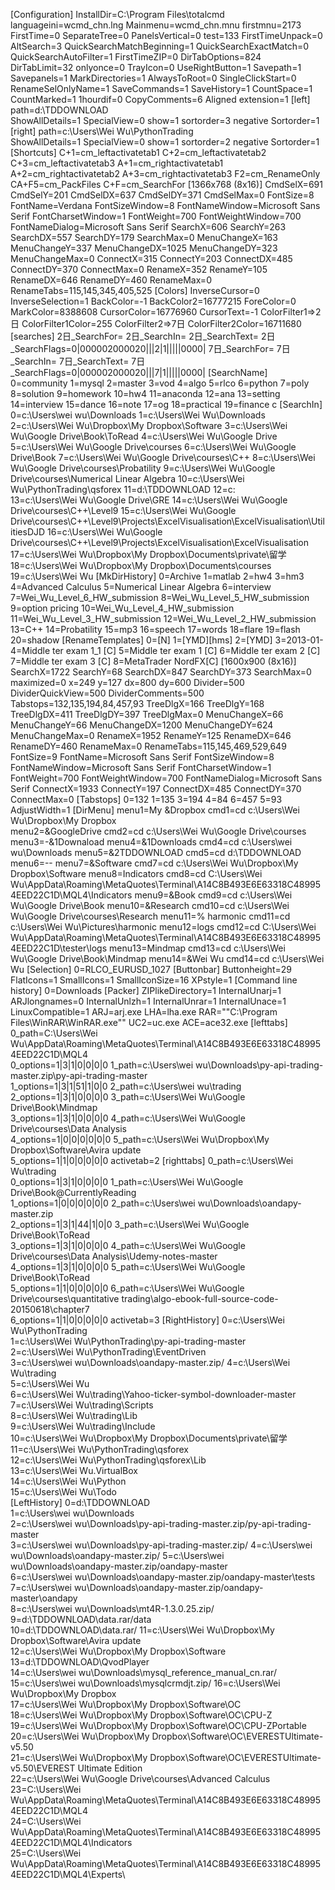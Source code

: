 [Configuration]
InstallDir=C:\Program Files\totalcmd
languageini=wcmd_chn.lng
Mainmenu=wcmd_chn.mnu
firstmnu=2173
FirstTime=0
SeparateTree=0
PanelsVertical=0
test=133
FirstTimeUnpack=0
AltSearch=3
QuickSearchMatchBeginning=1
QuickSearchExactMatch=0
QuickSearchAutoFilter=1
FirstTimeZIP=0
DirTabOptions=824
DirTabLimit=32
onlyonce=0
TrayIcon=0
UseRightButton=1
Savepath=1
Savepanels=1
MarkDirectories=1
AlwaysToRoot=0
SingleClickStart=0
RenameSelOnlyName=1
SaveCommands=1
SaveHistory=1
CountSpace=1
CountMarked=1
1hourdif=0
CopyComments=6
Aligned extension=1
[left]
path=d:\TDDOWNLOAD\
ShowAllDetails=1
SpecialView=0
show=1
sortorder=3
negative Sortorder=1
[right]
path=c:\Users\Wei Wu\PythonTrading\
ShowAllDetails=1
SpecialView=0
show=1
sortorder=2
negative Sortorder=1
[Shortcuts]
C+1=cm_leftactivatetab1
C+2=cm_leftactivatetab2
C+3=cm_leftactivatetab3
A+1=cm_rightactivatetab1
A+2=cm_rightactivatetab2
A+3=cm_rightactivatetab3
F2=cm_RenameOnly
CA+F5=cm_PackFiles
C+F=cm_SearchFor
[1366x768 (8x16)]
CmdSelX=691
CmdSelY=201
CmdSelDX=637
CmdSelDY=371
CmdSelMax=0
FontSize=8
FontName=Verdana
FontSizeWindow=8
FontNameWindow=Microsoft Sans Serif
FontCharsetWindow=1
FontWeight=700
FontWeightWindow=700
FontNameDialog=Microsoft Sans Serif
SearchX=606
SearchY=263
SearchDX=557
SearchDY=179
SearchMax=0
MenuChangeX=163
MenuChangeY=337
MenuChangeDX=1025
MenuChangeDY=323
MenuChangeMax=0
ConnectX=315
ConnectY=203
ConnectDX=485
ConnectDY=370
ConnectMax=0
RenameX=352
RenameY=105
RenameDX=646
RenameDY=460
RenameMax=0
RenameTabs=115,145,345,405,525
[Colors]
InverseCursor=0
InverseSelection=1
BackColor=-1
BackColor2=16777215
ForeColor=0
MarkColor=8388608
CursorColor=16776960
CursorText=-1
ColorFilter1=>2日
ColorFilter1Color=255
ColorFilter2=>7日
ColorFilter2Color=16711680
[searches]
2日_SearchFor=
2日_SearchIn=
2日_SearchText=
2日_SearchFlags=0|000002000020|||2|1|||||0000|
7日_SearchFor=
7日_SearchIn=
7日_SearchText=
7日_SearchFlags=0|000002000020|||7|1|||||0000|
[SearchName]
0=community
1=mysql
2=master
3=vod
4=algo
5=rlco
6=python
7=poly
8=solution
9=homework
10=hw4
11=anaconda
12=ana
13=setting
14=interview
15=dance
16=note
17=og
18=practical
19=finance c
[SearchIn]
0=c:\Users\wei wu\Downloads
1=c:\Users\Wei Wu\Downloads
2=c:\Users\Wei Wu\Dropbox\My Dropbox\Software
3=c:\Users\Wei Wu\Google Drive\Book\ToRead
4=c:\Users\Wei Wu\Google Drive
5=c:\Users\Wei Wu\Google Drive\courses
6=c:\Users\Wei Wu\Google Drive\Book
7=c:\Users\Wei Wu\Google Drive\courses\C++
8=c:\Users\Wei Wu\Google Drive\courses\Probatility
9=c:\Users\Wei Wu\Google Drive\courses\Numerical Linear Algebra
10=c:\Users\Wei Wu\PythonTrading\qsforex
11=d:\TDDOWNLOAD
12=c:\
13=c:\Users\Wei Wu\Google Drive\GRE
14=c:\Users\Wei Wu\Google Drive\courses\C++\Level9
15=c:\Users\Wei Wu\Google Drive\courses\C++\Level9\Projects\ExcelVisualisation\ExcelVisualisation\UtilitiesDJD
16=c:\Users\Wei Wu\Google Drive\courses\C++\Level9\Projects\ExcelVisualisation\ExcelVisualisation
17=c:\Users\Wei Wu\Dropbox\My Dropbox\Documents\private\留学
18=c:\Users\Wei Wu\Dropbox\My Dropbox\Documents\courses
19=c:\Users\Wei Wu
[MkDirHistory]
0=Archive
1=matlab
2=hw4
3=hm3
4=Advanced Calculus
5=Numerical Linear Algebra
6=interview
7=Wei_Wu_Level_6_HW_submission
8=Wei_Wu_Level_5_HW_submission
9=option pricing
10=Wei_Wu_Level_4_HW_submission
11=Wei_Wu_Level_3_HW_submission
12=Wei_Wu_Level_2_HW_submission
13=C++
14=Probatility
15=mp3
16=speech
17=words
18=flare
19=flash
20=shadow
[RenameTemplates]
0=[N]
1=[YMD][hms]
2=[YMD]
3=2013-01-
4=Middle ter exam 1_1 [C]
5=Middle ter exam 1 [C]
6=Middle ter exam 2 [C]
7=Middle ter exam 3 [C]
8=MetaTrader NordFX[C]
[1600x900 (8x16)]
SearchX=1722
SearchY=68
SearchDX=847
SearchDY=373
SearchMax=0
maximized=0
x=249
y=127
dx=800
dy=600
Divider=500
DividerQuickView=500
DividerComments=500
Tabstops=132,135,194,84,457,93
TreeDlgX=166
TreeDlgY=168
TreeDlgDX=411
TreeDlgDY=397
TreeDlgMax=0
MenuChangeX=66
MenuChangeY=66
MenuChangeDX=1200
MenuChangeDY=624
MenuChangeMax=0
RenameX=1952
RenameY=125
RenameDX=646
RenameDY=460
RenameMax=0
RenameTabs=115,145,469,529,649
FontSize=9
FontName=Microsoft Sans Serif
FontSizeWindow=8
FontNameWindow=Microsoft Sans Serif
FontCharsetWindow=1
FontWeight=700
FontWeightWindow=700
FontNameDialog=Microsoft Sans Serif
ConnectX=1933
ConnectY=197
ConnectDX=485
ConnectDY=370
ConnectMax=0
[Tabstops]
0=132
1=135
3=194
4=84
6=457
5=93
AdjustWidth=1
[DirMenu]
menu1=My &Dropbox
cmd1=cd c:\Users\Wei Wu\Dropbox\My Dropbox\
menu2=&GoogleDrive
cmd2=cd c:\Users\Wei Wu\Google Drive\courses\
menu3=-&1Downaload
menu4=&1Downloads
cmd4=cd c:\Users\wei wu\Downloads
menu5=&2TDDOWNLOAD
cmd5=cd d:\TDDOWNLOAD
menu6=--
menu7=&Software
cmd7=cd c:\Users\Wei Wu\Dropbox\My Dropbox\Software
menu8=Indicators
cmd8=cd C:\Users\Wei Wu\AppData\Roaming\MetaQuotes\Terminal\A14C8B493E6E63318C489954EED22C1D\MQL4\Indicators
menu9=&Book
cmd9=cd c:\Users\Wei Wu\Google Drive\Book
menu10=&Research
cmd10=cd c:\Users\Wei Wu\Google Drive\courses\Research
menu11=% harmonic
cmd11=cd c:\Users\Wei Wu\Pictures\harmonic
menu12=logs
cmd12=cd C:\Users\Wei Wu\AppData\Roaming\MetaQuotes\Terminal\A14C8B493E6E63318C489954EED22C1D\tester\logs
menu13=Mindmap
cmd13=cd c:\Users\Wei Wu\Google Drive\Book\Mindmap
menu14=&Wei Wu
cmd14=cd c:\Users\Wei Wu
[Selection]
0=RLCO_EURUSD_1027
[Buttonbar]
Buttonheight=29
FlatIcons=1
SmallIcons=1
SmallIconSize=16
XPstyle=1
[Command line history]
0=Downloads
[Packer]
ZIPlikeDirectory=1
InternalUnarj=1
ARJlongnames=0
InternalUnlzh=1
InternalUnrar=1
InternalUnace=1
LinuxCompatible=1
ARJ=arj.exe
LHA=lha.exe
RAR=""C:\Program Files\WinRAR\WinRAR.exe""
UC2=uc.exe
ACE=ace32.exe
[lefttabs]
0_path=C:\Users\Wei Wu\AppData\Roaming\MetaQuotes\Terminal\A14C8B493E6E63318C489954EED22C1D\MQL4\
0_options=1|3|1|0|0|0|0
1_path=c:\Users\wei wu\Downloads\py-api-trading-master.zip\py-api-trading-master\
1_options=1|3|1|51|1|0|0
2_path=c:\Users\wei wu\trading\
2_options=1|3|1|0|0|0|0
3_path=c:\Users\Wei Wu\Google Drive\Book\Mindmap\
3_options=1|3|1|0|0|0|0
4_path=c:\Users\Wei Wu\Google Drive\courses\Data Analysis\
4_options=1|0|0|0|0|0|0
5_path=c:\Users\Wei Wu\Dropbox\My Dropbox\Software\Avira update\
5_options=1|1|0|0|0|0|0
activetab=2
[righttabs]
0_path=c:\Users\Wei Wu\trading\
0_options=1|3|1|0|0|0|0
1_path=c:\Users\Wei Wu\Google Drive\Book\@CurrentlyReading\
1_options=1|0|0|0|0|0|0
2_path=c:\Users\wei wu\Downloads\oandapy-master.zip\
2_options=1|3|1|44|1|0|0
3_path=c:\Users\Wei Wu\Google Drive\Book\ToRead\
3_options=1|3|1|0|0|0|0
4_path=c:\Users\Wei Wu\Google Drive\courses\Data Analysis\Udemy-notes-master\
4_options=1|3|1|0|0|0|0
5_path=c:\Users\Wei Wu\Google Drive\Book\ToRead\
5_options=1|1|0|0|0|0|0
6_path=c:\Users\Wei Wu\Google Drive\courses\quantitative trading\algo-ebook-full-source-code-20150618\chapter7\
6_options=1|1|0|0|0|0|0
activetab=3
[RightHistory]
0=c:\Users\Wei Wu\PythonTrading\
1=c:\Users\Wei Wu\PythonTrading\py-api-trading-master\
2=c:\Users\Wei Wu\PythonTrading\EventDriven\
3=c:\Users\wei wu\Downloads\oandapy-master.zip/
4=c:\Users\Wei Wu\trading\
5=c:\Users\Wei Wu\
6=c:\Users\Wei Wu\trading\Yahoo-ticker-symbol-downloader-master\
7=c:\Users\Wei Wu\trading\Scripts\
8=c:\Users\Wei Wu\trading\Lib\
9=c:\Users\Wei Wu\trading\Include\
10=c:\Users\Wei Wu\Dropbox\My Dropbox\Documents\private\留学\
11=c:\Users\Wei Wu\PythonTrading\qsforex\
12=c:\Users\Wei Wu\PythonTrading\qsforex\Lib\
13=c:\Users\Wei Wu\.VirtualBox\
14=c:\Users\Wei Wu\Python\
15=c:\Users\Wei Wu\Todo\
[LeftHistory]
0=d:\TDDOWNLOAD\
1=c:\Users\wei wu\Downloads\
2=c:\Users\wei wu\Downloads\py-api-trading-master.zip/py-api-trading-master\
3=c:\Users\wei wu\Downloads\py-api-trading-master.zip/
4=c:\Users\wei wu\Downloads\oandapy-master.zip/
5=c:\Users\wei wu\Downloads\oandapy-master.zip/oandapy-master\
6=c:\Users\wei wu\Downloads\oandapy-master.zip/oandapy-master\tests\
7=c:\Users\wei wu\Downloads\oandapy-master.zip/oandapy-master\oandapy\
8=c:\Users\wei wu\Downloads\mt4R-1.3.0.25.zip/
9=d:\TDDOWNLOAD\data.rar/data\
10=d:\TDDOWNLOAD\data.rar/
11=c:\Users\Wei Wu\Dropbox\My Dropbox\Software\Avira update\
12=c:\Users\Wei Wu\Dropbox\My Dropbox\Software\
13=d:\TDDOWNLOAD\QvodPlayer\
14=c:\Users\wei wu\Downloads\mysql_reference_manual_cn.rar/
15=c:\Users\wei wu\Downloads\mysqlcrmdjt.zip/
16=c:\Users\Wei Wu\Dropbox\My Dropbox\
17=c:\Users\Wei Wu\Dropbox\My Dropbox\Software\OC\
18=c:\Users\Wei Wu\Dropbox\My Dropbox\Software\OC\CPU-Z\
19=c:\Users\Wei Wu\Dropbox\My Dropbox\Software\OC\CPU-ZPortable\
20=c:\Users\Wei Wu\Dropbox\My Dropbox\Software\OC\EVERESTUltimate-v5.50\
21=c:\Users\Wei Wu\Dropbox\My Dropbox\Software\OC\EVERESTUltimate-v5.50\EVEREST Ultimate Edition\
22=c:\Users\Wei Wu\Google Drive\courses\Advanced Calculus\
23=C:\Users\Wei Wu\AppData\Roaming\MetaQuotes\Terminal\A14C8B493E6E63318C489954EED22C1D\MQL4\
24=C:\Users\Wei Wu\AppData\Roaming\MetaQuotes\Terminal\A14C8B493E6E63318C489954EED22C1D\MQL4\Indicators\
25=C:\Users\Wei Wu\AppData\Roaming\MetaQuotes\Terminal\A14C8B493E6E63318C489954EED22C1D\MQL4\Experts\
